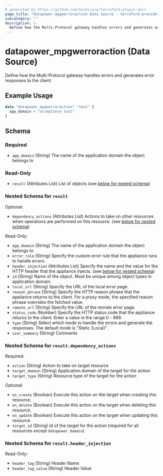 ```yaml
---
# generated by https://github.com/hashicorp/terraform-plugin-docs
page_title: "datapower_mpgwerroraction Data Source - terraform-provider-datapower"
subcategory: ""
description: |-
  Define how the Multi-Protocol gateway handles errors and generates error responses to the client.
---
```


# datapower_mpgwerroraction (Data Source)

Define how the Multi-Protocol gateway handles errors and generates error responses to the client.

## Example Usage

```terraform
data "datapower_mpgwerroraction" "test" {
  app_domain = "acceptance_test"
}
```

<!-- schema generated by tfplugindocs -->
## Schema

### Required

- `app_domain` (String) The name of the application domain the object belongs to

### Read-Only

- `result` (Attributes List) List of objects (see [below for nested schema](#nestedatt--result))

<a id="nestedatt--result"></a>
### Nested Schema for `result`

Optional:

- `dependency_actions` (Attributes List) Actions to take on other resources when operations are performed on this resource. (see [below for nested schema](#nestedatt--result--dependency_actions))

Read-Only:

- `app_domain` (String) The name of the application domain the object belongs to
- `error_rule` (String) Specify the custom error rule that the appliance runs to handle errors.
- `header_injection` (Attributes List) Specify the name and the value for the HTTP header that the appliance injects. (see [below for nested schema](#nestedatt--result--header_injection))
- `id` (String) Name of the object. Must be unique among object types in application domain.
- `local_url` (String) Specify the URL of the local error page.
- `reason_phrase` (String) Specify the HTTP reason phrase that the appliance returns to the client. For a proxy mode, the specified reason phrase overrides the fetched value.
- `remote_url` (String) Specify the URL of the remote error page.
- `status_code` (Number) Specify the HTTP status code that the appliance returns to the client. Enter a value in the range 0 - 999.
- `type` (String) Select which mode to handle the errors and generate the responses. The default mode is "Static (Local)".
- `user_summary` (String) Comments

<a id="nestedatt--result--dependency_actions"></a>
### Nested Schema for `result.dependency_actions`

Required:

- `action` (String) Action to take on target resource
- `target_domain` (String) Application domain of the target for the action
- `target_type` (String) Resource type of the target for the action

Optional:

- `on_create` (Boolean) Execute this action on the target when creating this resource.
- `on_delete` (Boolean) Execute this action on the target when deleting this resource.
- `on_update` (Boolean) Execute this action on the target when updating this resource.
- `target_id` (String) Id of the target for the action (required for all resources except `datapower_domain`)


<a id="nestedatt--result--header_injection"></a>
### Nested Schema for `result.header_injection`

Read-Only:

- `header_tag` (String) Header Name
- `header_tag_value` (String) Header Value
